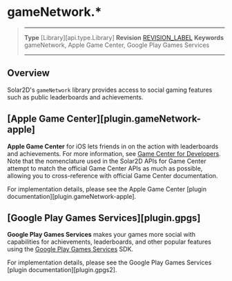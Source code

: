 # gameNetwork.*

> --------------------- ------------------------------------------------------------------------------------------
> __Type__              [Library][api.type.Library]
> __Revision__          [REVISION_LABEL](REVISION_URL)
> __Keywords__          gameNetwork, Apple Game Center, Google Play Games Services
> --------------------- ------------------------------------------------------------------------------------------

## Overview

Solar2D's `gameNetwork` library provides access to social gaming features such as public leaderboards and achievements.


## [Apple Game Center][plugin.gameNetwork-apple]

__Apple Game Center__ for iOS lets friends in on the action with leaderboards and achievements. For more information, see [Game Center for Developers](https://developer.apple.com/game-center/). Note that the nomenclature used in the Solar2D APIs for Game&nbsp;Center attempt to match the official Game&nbsp;Center APIs as much as possible, allowing you to <nobr>cross-reference</nobr> with official Game&nbsp;Center documentation.

For implementation details, please see the <nobr>Apple Game Center</nobr> [plugin documentation][plugin.gameNetwork-apple].


## [Google Play Games Services][plugin.gpgs]

__Google Play Games Services__ makes your games more social with capabilities for achievements, leaderboards, and other popular features using the [Google Play Games Services](https://developers.google.com/games/services) SDK.

For implementation details, please see the <nobr>Google Play Games Services</nobr> [plugin documentation][plugin.gpgs2].
